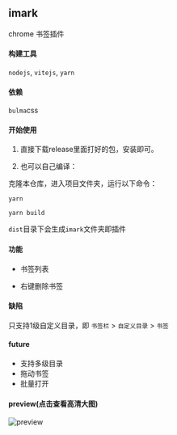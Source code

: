 ## imark 

chrome 书签插件

#### 构建工具

`nodejs`, `vitejs`, `yarn`

#### 依赖

`bulma`css

#### 开始使用

1. 直接下载release里面打好的包，安装即可。

2. 也可以自己编译：

克隆本仓库，进入项目文件夹，运行以下命令：

`yarn` 

`yarn build` 

`dist`目录下会生成`imark`文件夹即插件

#### 功能

* 书签列表

* 右键删除书签

#### 缺陷

只支持1级自定义目录，即 `书签栏` > `自定义目录` > `书签`

#### future

* 支持多级目录
* 拖动书签
* 批量打开

#### preview(点击查看高清大图)

![preview](https://vkceyugu.cdn.bspapp.com/VKCEYUGU-b1ebbd3c-ca49-405b-957b-effe60782276/8eb2c8d8-3aa8-4f48-bdd4-ec9e08c4f7ae.png)
